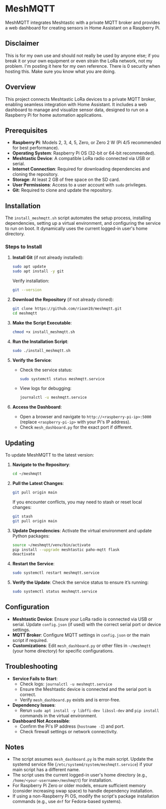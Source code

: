 # MeshMQTT

MeshMQTT integrates Meshtastic with a private MQTT broker and provides a web dashboard for creating sensors in Home Assistant on a Raspberry Pi.

## Disclaimer

This is for my own use and should not really be used by anyone else; if you break it or your own equipment or even strain the LoRa network, not my problem. I'm posting it here for my own reference. There is 0 security when hosting this. Make sure you know what you are doing.

## Overview

This project connects Meshtastic LoRa devices to a private MQTT broker, enabling seamless integration with Home Assistant. It includes a web dashboard to manage and visualize sensor data, designed to run on a Raspberry Pi for home automation applications.

## Prerequisites

- **Raspberry Pi**: Models 2, 3, 4, 5, Zero, or Zero 2 W (Pi 4/5 recommended for best performance).
- **Operating System**: Raspberry Pi OS (32-bit or 64-bit recommended).
- **Meshtastic Device**: A compatible LoRa radio connected via USB or serial.
- **Internet Connection**: Required for downloading dependencies and cloning the repository.
- **Storage**: At least 2 GB of free space on the SD card.
- **User Permissions**: Access to a user account with `sudo` privileges.
- **Git**: Required to clone and update the repository.

## Installation

The `install_meshmqtt.sh` script automates the setup process, installing dependencies, setting up a virtual environment, and configuring the service to run on boot. It dynamically uses the current logged-in user's home directory.

### Steps to Install

1. **Install Git** (if not already installed):

   ```bash
   sudo apt update
   sudo apt install -y git
   ```

   Verify installation:

   ```bash
   git --version
   ```

2. **Download the Repository** (if not already cloned):

   ```bash
   git clone https://github.com/riaan19/meshmqtt.git
   cd meshmqtt
   ```

3. **Make the Script Executable**:

   ```bash
   chmod +x install_meshmqtt.sh
   ```

4. **Run the Installation Script**:

   ```bash
   sudo ./install_meshmqtt.sh
   ```

5. **Verify the Service**:

   - Check the service status:

     ```bash
     sudo systemctl status meshmqtt.service
     ```
   - View logs for debugging:

     ```bash
     journalctl -u meshmqtt.service
     ```

6. **Access the Dashboard**:

   - Open a browser and navigate to `http://<raspberry-pi-ip>:5000` (replace `<raspberry-pi-ip>` with your Pi's IP address).
   - Check `mesh_dashboard.py` for the exact port if different.

## Updating

To update MeshMQTT to the latest version:

1. **Navigate to the Repository**:

   ```bash
   cd ~/meshmqtt
   ```

2. **Pull the Latest Changes**:

   ```bash
   git pull origin main
   ```

   If you encounter conflicts, you may need to stash or reset local changes:

   ```bash
   git stash
   git pull origin main
   ```

3. **Update Dependencies**: Activate the virtual environment and update Python packages:

   ```bash
   source ~/meshmqtt/venv/bin/activate
   pip install --upgrade meshtastic paho-mqtt flask
   deactivate
   ```

4. **Restart the Service**:

   ```bash
   sudo systemctl restart meshmqtt.service
   ```

5. **Verify the Update**: Check the service status to ensure it’s running:

   ```bash
   sudo systemctl status meshmqtt.service
   ```

## Configuration

- **Meshtastic Device**: Ensure your LoRa radio is connected via USB or serial. Update `config.json` (if used) with the correct serial port or device settings.
- **MQTT Broker**: Configure MQTT settings in `config.json` or the main script if required.
- **Customizations**: Edit `mesh_dashboard.py` or other files in `~/meshmqtt` (your home directory) for specific configurations.

## Troubleshooting

- **Service Fails to Start**:
  - Check logs: `journalctl -u meshmqtt.service`
  - Ensure the Meshtastic device is connected and the serial port is correct.
  - Verify `mesh_dashboard.py` exists and is error-free.
- **Dependency Issues**:
  - Rerun `sudo apt install -y libffi-dev libssl-dev` and `pip install` commands in the virtual environment.
- **Dashboard Not Accessible**:
  - Confirm the Pi's IP address (`hostname -I`) and port.
  - Check firewall settings or network connectivity.

## Notes

- The script assumes `mesh_dashboard.py` is the main script. Update the systemd service file (`/etc/systemd/system/meshmqtt.service`) if your main script has a different name.
- The script uses the current logged-in user's home directory (e.g., `/home/<your-username>/meshmqtt`) for installation.
- For Raspberry Pi Zero or older models, ensure sufficient memory (consider increasing swap space) to handle dependency installation.
- If using a non-Raspberry Pi OS, modify the script's package installation commands (e.g., use `dnf` for Fedora-based systems).

## 